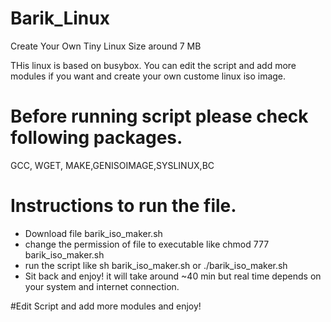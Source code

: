 # Barik_Linux
Create Your Own Tiny Linux Size around 7 MB

THis linux is based on busybox. You can edit the script and add more modules if you want and create your own custome linux iso image.

# Before running script please check following packages.
GCC, WGET, MAKE,GENISOIMAGE,SYSLINUX,BC

# Instructions to run the file.
* Download file barik_iso_maker.sh
* change the permission of file to executable like chmod 777 barik_iso_maker.sh
* run the script like sh barik_iso_maker.sh or ./barik_iso_maker.sh
* Sit back and enjoy! it will take around ~40 min but real time depends on your system and internet connection.

#Edit Script and add more modules and enjoy!
